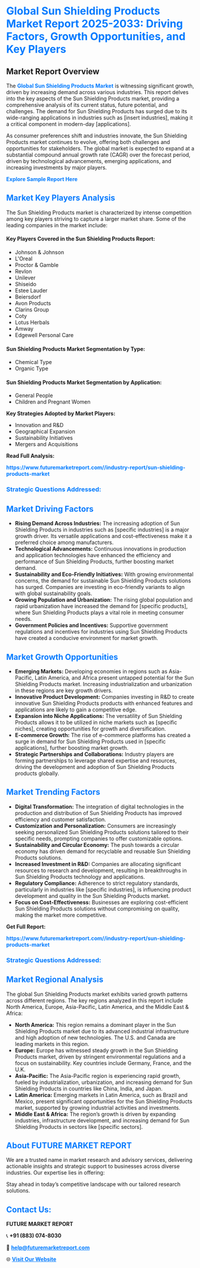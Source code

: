 <h1 style="color: #007BFF;">Global Sun Shielding Products Market Report 2025-2033: Driving Factors, Growth Opportunities, and Key Players</h1>

<section id="overview">
<h2>Market Report Overview</h2>
<p>The <a href="https://www.futuremarketreport.com//industry-report/sun-shielding-products-market" style="color: #007BFF; text-decoration: none;"><strong>Global Sun Shielding Products Market</strong></a> is witnessing significant growth, driven by increasing demand across various industries. This report delves into the key aspects of the Sun Shielding Products market, providing a comprehensive analysis of its current status, future potential, and challenges. The demand for Sun Shielding Products has surged due to its wide-ranging applications in industries such as [insert industries], making it a critical component in modern-day [applications].</p>
<p>As consumer preferences shift and industries innovate, the Sun Shielding Products market continues to evolve, offering both challenges and opportunities for stakeholders. The global market is expected to expand at a substantial compound annual growth rate (CAGR) over the forecast period, driven by technological advancements, emerging applications, and increasing investments by major players.</p>
</section>

<section id="overview">
<p><a href="https://www.futuremarketreport.com//request-sample/reportId=47710" style="color: #007BFF; text-decoration: none;"><strong>Explore Sample Report Here</strong></a></p>
</section>

<section id="key-players">
<h2 style="color: #007BFF;">Market Key Players Analysis</h2>
<p>The Sun Shielding Products market is characterized by intense competition among key players striving to capture a larger market share. Some of the leading companies in the market include:</p>
<h4>Key Players Covered in the Sun Shielding Products Report:</h4>
<ul><li>Johnson &amp; Johnson</li><li>L&#039;Oreal</li><li>Proctor &amp; Gamble</li><li>Revlon</li><li>Unilever</li><li>Shiseido</li><li>Estee Lauder</li><li>Beiersdorf</li><li>Avon Products</li><li>Clarins Group</li><li>Coty</li><li>Lotus Herbals</li><li>Amway</li><li>Edgewell Personal Care</li></ul>
<h4>Sun Shielding Products Market Segmentation by Type:</h4>
<ul><li>Chemical Type</li><li>Organic Type</li></ul>

<h4>Sun Shielding Products Market Segmentation by Application:</h4>
<ul><li>General People</li><li>Children and Pregnant Women</li></ul>
<p><strong>Key Strategies Adopted by Market Players:</strong></p>
<ul>
<li>Innovation and R&D</li>
<li>Geographical Expansion</li>
<li>Sustainability Initiatives</li>
<li>Mergers and Acquisitions</li>
</ul>
</section>

<section>
<p><strong>Read Full Analysis: </strong></p><a href="https://www.futuremarketreport.com//industry-report/sun-shielding-products-market" style="color: #007BFF; text-decoration: none;"><strong>https://www.futuremarketreport.com//industry-report/sun-shielding-products-market</strong></a>
<h3 style="color: #007BFF;">Strategic Questions Addressed:</h3>
</section>

<section id="driving-factors">
<h2 style="color: #007BFF;">Market Driving Factors</h2>
<ul>
<li><strong>Rising Demand Across Industries:</strong> The increasing adoption of Sun Shielding Products in industries such as [specific industries] is a major growth driver. Its versatile applications and cost-effectiveness make it a preferred choice among manufacturers.</li>
<li><strong>Technological Advancements:</strong> Continuous innovations in production and application technologies have enhanced the efficiency and performance of Sun Shielding Products, further boosting market demand.</li>
<li><strong>Sustainability and Eco-Friendly Initiatives:</strong> With growing environmental concerns, the demand for sustainable Sun Shielding Products solutions has surged. Companies are investing in eco-friendly variants to align with global sustainability goals.</li>
<li><strong>Growing Population and Urbanization:</strong> The rising global population and rapid urbanization have increased the demand for [specific products], where Sun Shielding Products plays a vital role in meeting consumer needs.</li>
<li><strong>Government Policies and Incentives:</strong> Supportive government regulations and incentives for industries using Sun Shielding Products have created a conducive environment for market growth.</li>
</ul>
</section>

<section id="growth-opportunities">
<h2 style="color: #007BFF;">Market Growth Opportunities</h2>
<ul>
<li><strong>Emerging Markets:</strong> Developing economies in regions such as Asia-Pacific, Latin America, and Africa present untapped potential for the Sun Shielding Products market. Increasing industrialization and urbanization in these regions are key growth drivers.</li>
<li><strong>Innovative Product Development:</strong> Companies investing in R&D to create innovative Sun Shielding Products products with enhanced features and applications are likely to gain a competitive edge.</li>
<li><strong>Expansion into Niche Applications:</strong> The versatility of Sun Shielding Products allows it to be utilized in niche markets such as [specific niches], creating opportunities for growth and diversification.</li>
<li><strong>E-commerce Growth:</strong> The rise of e-commerce platforms has created a surge in demand for Sun Shielding Products used in [specific applications], further boosting market growth.</li>
<li><strong>Strategic Partnerships and Collaborations:</strong> Industry players are forming partnerships to leverage shared expertise and resources, driving the development and adoption of Sun Shielding Products products globally.</li>
</ul>
</section>

<section id="trending-factors">
<h2 style="color: #007BFF;">Market Trending Factors</h2>
<ul>
<li><strong>Digital Transformation:</strong> The integration of digital technologies in the production and distribution of Sun Shielding Products has improved efficiency and customer satisfaction.</li>
<li><strong>Customization and Personalization:</strong> Consumers are increasingly seeking personalized Sun Shielding Products solutions tailored to their specific needs, prompting companies to offer customizable options.</li>
<li><strong>Sustainability and Circular Economy:</strong> The push towards a circular economy has driven demand for recyclable and reusable Sun Shielding Products solutions.</li>
<li><strong>Increased Investment in R&D:</strong> Companies are allocating significant resources to research and development, resulting in breakthroughs in Sun Shielding Products technology and applications.</li>
<li><strong>Regulatory Compliance:</strong> Adherence to strict regulatory standards, particularly in industries like [specific industries], is influencing product development and quality in the Sun Shielding Products market.</li>
<li><strong>Focus on Cost-Effectiveness:</strong> Businesses are exploring cost-efficient Sun Shielding Products solutions without compromising on quality, making the market more competitive.</li>
</ul>
</section>

<section>
<p><strong>Get Full Report: </strong></p><a href="https://www.futuremarketreport.com//industry-report/sun-shielding-products-market" style="color: #007BFF; text-decoration: none;"><strong>https://www.futuremarketreport.com//industry-report/sun-shielding-products-market</strong></a>
<h3 style="color: #007BFF;">Strategic Questions Addressed:</h3>
</section>


<section id="regional-analysis">
<h2 style="color: #007BFF;">Market Regional Analysis</h2>
<p>The global Sun Shielding Products market exhibits varied growth patterns across different regions. The key regions analyzed in this report include North America, Europe, Asia-Pacific, Latin America, and the Middle East & Africa:</p>
<ul>
<li><strong>North America:</strong> This region remains a dominant player in the Sun Shielding Products market due to its advanced industrial infrastructure and high adoption of new technologies. The U.S. and Canada are leading markets in this region.</li>
<li><strong>Europe:</strong> Europe has witnessed steady growth in the Sun Shielding Products market, driven by stringent environmental regulations and a focus on sustainability. Key countries include Germany, France, and the U.K.</li>
<li><strong>Asia-Pacific:</strong> The Asia-Pacific region is experiencing rapid growth, fueled by industrialization, urbanization, and increasing demand for Sun Shielding Products in countries like China, India, and Japan.</li>
<li><strong>Latin America:</strong> Emerging markets in Latin America, such as Brazil and Mexico, present significant opportunities for the Sun Shielding Products market, supported by growing industrial activities and investments.</li>
<li><strong>Middle East & Africa:</strong> The region’s growth is driven by expanding industries, infrastructure development, and increasing demand for Sun Shielding Products in sectors like [specific sectors].</li>
</ul>
</section>

<footer>
<h2 style="color: #007BFF;">About FUTURE MARKET REPORT</h2>
<p>We are a trusted name in market research and advisory services, delivering actionable insights and strategic support to businesses across diverse industries. Our expertise lies in offering:</p>

<p>Stay ahead in today’s competitive landscape with our tailored research solutions.</p>

<h2 style="color: #007BFF;">Contact Us:</h2>
<p><strong>FUTURE MARKET REPORT</strong></p>
<p>📞 <strong>+91 (883) 074-8030</strong></p>
<p>📧 <strong><a href="mailto:help@futuremarketreport.com" style="color: #007BFF;">help@futuremarketreport.com</a></strong></p>
<p>🌐 <strong><a href="https://www.futuremarketreport.com/" style="color: #007BFF;">Visit Our Website</a></strong></p>
</footer>